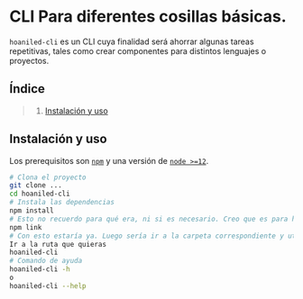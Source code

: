 # CLI Para diferentes cosillas básicas.

`hoaniled-cli` es un CLI cuya finalidad será ahorrar algunas tareas repetitivas, tales como crear componentes para distintos lenguajes o proyectos.




## Índice

> 1. [Instalación y uso](#instalación-y-uso)

## Instalación y uso

Los prerequisitos son [`npm`](https://docs.npmjs.com/) y una versión de [`node >=12`](https://nodejs.org/).

```sh
# Clona el proyecto
git clone ...
cd hoaniled-cli
# Instala las dependencias
npm install
# Esto no recuerdo para qué era, ni si es necesario. Creo que es para habilitarlo en la consola
npm link
# Con esto estaría ya. Luego sería ir a la carpeta correspondiente y utilizar el cli
Ir a la ruta que quieras
hoaniled-cli
# Comando de ayuda
hoaniled-cli -h
o
hoaniled-cli --help
```
